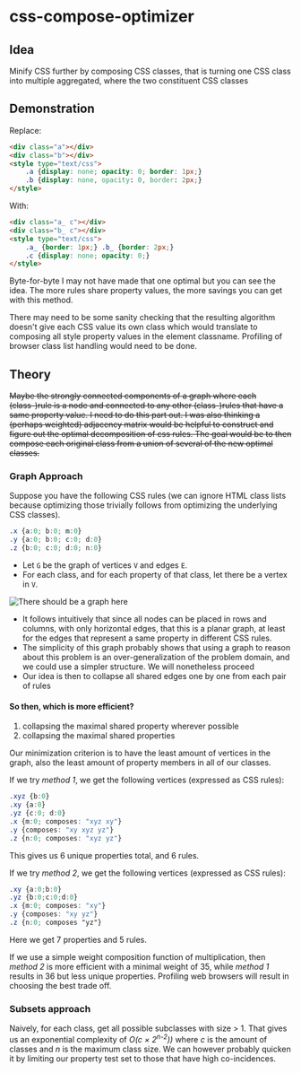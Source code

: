 # css-compose-optimizer

## Idea

Minify CSS further by composing CSS classes, that is turning one
CSS class into multiple aggregated, where the two constituent CSS classes

## Demonstration

Replace:

```html
<div class="a"></div>
<div class="b"></div>
<style type="text/css">
    .a {display: none; opacity: 0; border: 1px;}
    .b {display: none, opacity: 0, border: 2px;}
</style>
```

With:

```html
<div class="a_ c"></div>
<div class="b_ c"></div>
<style type="text/css">
    .a_ {border: 1px;} .b_ {border: 2px;}
    .c {display: none; opacity: 0;}
</style>
```

Byte-for-byte I may not have made that one optimal but you can see the idea. The more rules share
property values, the more savings you can get with this method.

There may need to be some sanity checking that the resulting algorithm doesn't give each CSS value its own
class which would translate to composing all style property values in the element classname. Profiling of
browser class list handling would need to be done.

## Theory

~~Maybe the strongly connected components of a graph where each (class-)rule is a node
and connected to any other (class-)rules that have a same property value. I need to do
this part out. I was also thinking a (perhaps weighted) adjacency matrix would be helpful
to construct and figure out the optimal decomposition of css rules. The goal would be to
then compose each original class from a union of several of the new optimal classes.~~

### Graph Approach

Suppose you have the following CSS rules (we can ignore HTML class lists because optimizing those
trivially follows from optimizing the underlying CSS classes).

```css
.x {a:0; b:0; m:0}
.y {a:0; b:0; c:0; d:0}
.z {b:0; c:0; d:0; n:0}
```

- Let `G` be the graph of vertices `V` and edges `E`.
- For each class, and for each property of that class, let there be a vertex in `V`.

![There should be a graph here](/doc/graph.svg)

- It follows intuitively that since all nodes can be placed in rows and columns,
  with only horizontal edges, that this is a planar graph, at least for the edges that
  represent a same property in different CSS rules.
- The simplicity of this graph probably shows that using a graph to reason about this
  problem is an over-generalization of the problem domain, and we could use a
  simpler structure. We will nonetheless proceed
- Our idea is then to collapse all shared edges one by one from each pair of rules

#### __So then, which is more efficient?__

1. collapsing the maximal shared property wherever possible
2. collapsing the maximal shared properties

Our minimization criterion is to have the least amount of vertices in the graph,
also the least amount of property members in all of our classes.

If we try *method 1*, we get the following vertices (expressed as CSS rules):

```CSS
.xyz {b:0}
.xy {a:0}
.yz {c:0; d:0}
.x {m:0; composes: "xyz xy"}
.y {composes: "xy xyz yz"}
.z {n:0; composes: "xyz yz"}
```

This gives us 6 unique properties total, and 6 rules.

If we try *method 2*, we get the following vertices (expressed as CSS rules):

```CSS
.xy {a:0;b:0}
.yz {b:0;c:0;d:0}
.x {m:0; composes: "xy"}
.y {composes: "xy yz"}
.z {n:0; composes "yz"}
```

Here we get 7 properties and 5 rules.

If we use a simple weight composition function of multiplication, then
*method 2* is more efficient with a minimal weight of 35, while *method 1*
results in 36 but less unique properties. Profiling web browsers will result in
choosing the best trade off.

### Subsets approach

Naively, for each class, get all possible subclasses with size > 1.
That gives us an exponential complexity of _O(c &times; 2<sup>n-2</sup>))_ where _c_ is the
amount of classes and _n_ is the maximum class size.
We can however probably quicken it by limiting our property test set to those that have high
co-incidences.